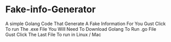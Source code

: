 # Fake-info-Generator
A simple Golang Code That Generate A Fake Information For You
Gust Click To run The .exe File
You Will Need To Download Golang To Run .go File
Gust Click The Last File To run in Linux / Mac

